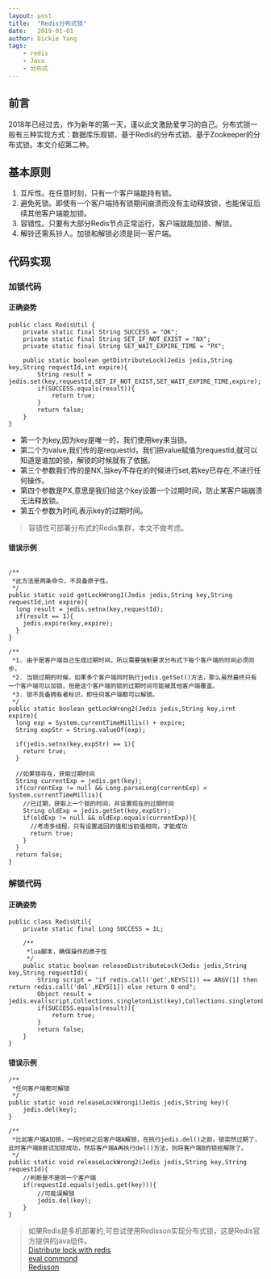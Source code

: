 ```yaml
---
layout: post
title:  "Redis分布式锁"
date:   2019-01-01
author: Dickie Yang 
tags: 
    - redis 
    - Java 
    - 分布式
---
```


## 前言
2018年已经过去，作为新年的第一天，谨以此文激励爱学习的自己。分布式锁一般有三种实现方式：数据库乐观锁、基于Redis的分布式锁、基于Zookeeper的分布式锁。本文介绍第二种。

## 基本原则
1. 互斥性。在任意时刻，只有一个客户端能持有锁。
2. 避免死锁。即使有一个客户端持有锁期间崩溃而没有主动释放锁，也能保证后续其他客户端能加锁。
3. 容错性。只要有大部分Redis节点正常运行，客户端就能加锁、解锁。
4. 解铃还需系铃人。加锁和解锁必须是同一客户端。

## 代码实现
### 加锁代码
#### 正确姿势

```
public class RedisUtil {
	private static final String SUCCESS = "OK";
	private static final String SET_IF_NOT_EXIST = "NX";
	private static final String SET_WAIT_EXPIRE_TIME = "PX";

	public static boolean getDistributeLock(Jedis jedis,String key,String requestId,int expire){
		String result = jedis.set(key,requestId,SET_IF_NOT_EXIST,SET_WAIT_EXPIRE_TIME,expire);
		if(SUCCESS.equals(result)){
			return true;
		}
		return false;
	}
}
```

- 第一个为key,因为key是唯一的，我们使用key来当锁。
- 第二个为value,我们传的是requestId，我们把value赋值为requestId,就可以知道是谁加的锁，解锁的时候就有了依据。
- 第三个参数我们传的是NX,当key不存在的时候进行set,若key已存在,不进行任何操作。
- 第四个参数是PX,意思是我们给这个key设置一个过期时间，防止某客户端崩溃无法释放锁。
- 第五个参数为时间,表示key的过期时间。

> 容错性可部署分布式的Redis集群，本文不做考虑。

#### 错误示例

```

/**
 *此方法是两条命令，不具备原子性。
 */
public static void getLockWrong1(Jedis jedis,String key,String requestId,int expire){
  long result = jedis.setnx(key,requestId);
  if(result == 1){
    jedis.expire(key,expire);
  }
}

/**
 *1. 由于是客户端自己生成过期时间，所以需要强制要求分布式下每个客户端的时间必须同步。
 *2. 当锁过期的时候，如果多个客户端同时执行jedis.getSet()方法，那么虽然最终只有一个客户端可以加锁，但是这个客户端的锁的过期时间可能被其他客户端覆盖。
 *3. 锁不具备拥有者标识，即任何客户端都可以解锁。
 */
public static boolean getLockWrong2(Jedis jedis,String key,irnt expire){
  long exp = System.currentTimeMillis() + expire;
  String expStr = String.valueOf(exp);

  if(jedis.setnx(key,expStr) == 1){
    return true;
  }

  //如果锁存在，获取过期时间
  String currentExp = jedis.get(key);
  if(currentExp != null && Long.parseLong(currentExp) < System.currentTimeMillis){
    //已过期，获取上一个锁的时间，并设置现在的过期时间
    String oldExp = jedis.getSet(key,expStr);
    if(oldExp != null && oldExp.equals(currentExp)){
      //考虑多线程，只有设置返回的值和当前值相同，才能成功
      return true;
    }
  }
  return false;
}

```

### 解锁代码
#### 正确姿势

```
public class RedisUtil{
	private static final Long SUCCESS = 1L;

	/**
	 *lua脚本，确保操作的原子性
	 */
	public static boolean releaseDistributeLock(Jedis jedis,String key,String requestId){
		String script = "if redis.call('get',KEYS[1]) == ARGV[1] then return redis.call('del',KEYS[1]) else return 0 end";	
		Object result = jedis.eval(script,Collections.singletonList(key),Collections.singletonList(requestId));		
		if(SUCCESS.equals(result)){
			return true;
		}
		return false;
	}
}
```

#### 错误示例
```
/**
 *任何客户端都可解锁
 */
public static void releaseLockWrong1(Jedis jedis,String key){
	jedis.del(key);
}

/**
 *比如客户端A加锁，一段时间之后客户端A解锁，在执行jedis.del()之前，锁突然过期了，此时客户端B尝试加锁成功，然后客户端A再执行del()方法，则将客户端B的锁给解除了。
 */
public static void releaseLockWrong2(Jedis jedis,String key,String requestId){
	//判断是不是同一个客户端
	if(requestId.equals(jedis.get(key))){
		//可能误解锁
		jedis.del(key);
	}
}
```

> 如果Redis是多机部署的,可尝试使用Redisson实现分布式锁，这是Redis官方提供的java组件。  
> [Distribute lock with redis](https://redis.io/topics/distlock)  
> [eval commond](https://redis.io/commands/eval)   
> [Redisson](https://github.com/redisson/redisson)
